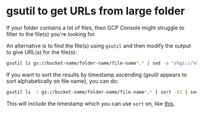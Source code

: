 # gsutil to get URLs from large folder

If your folder contains a lot of files, then GCP Console might struggle to filter to the file(s) you're looking for.

An alternative is to find the file(s) using `gsutil` and then modify the output to give URL(s) for the file(s):

```bash
gsutil ls gs://bucket-name/folder-name/file-name*.* | sed -e "s%gs://%https://console.cloud.google.com/storage/browser/_details/%"
```

If you want to sort the results by timestamp ascending (gsutil appears to sort alphabetically on file name), you can do:

```bash
gsutil ls -l gs://bucket-name/folder-name/file-name*.* | sort -k2 | sed -e "s%gs://%https://console.cloud.google.com/storage/browser/_details/%"
```

This will include the timestamp which you can use `sort` on, like [this](../bash/sorting-output.md).

